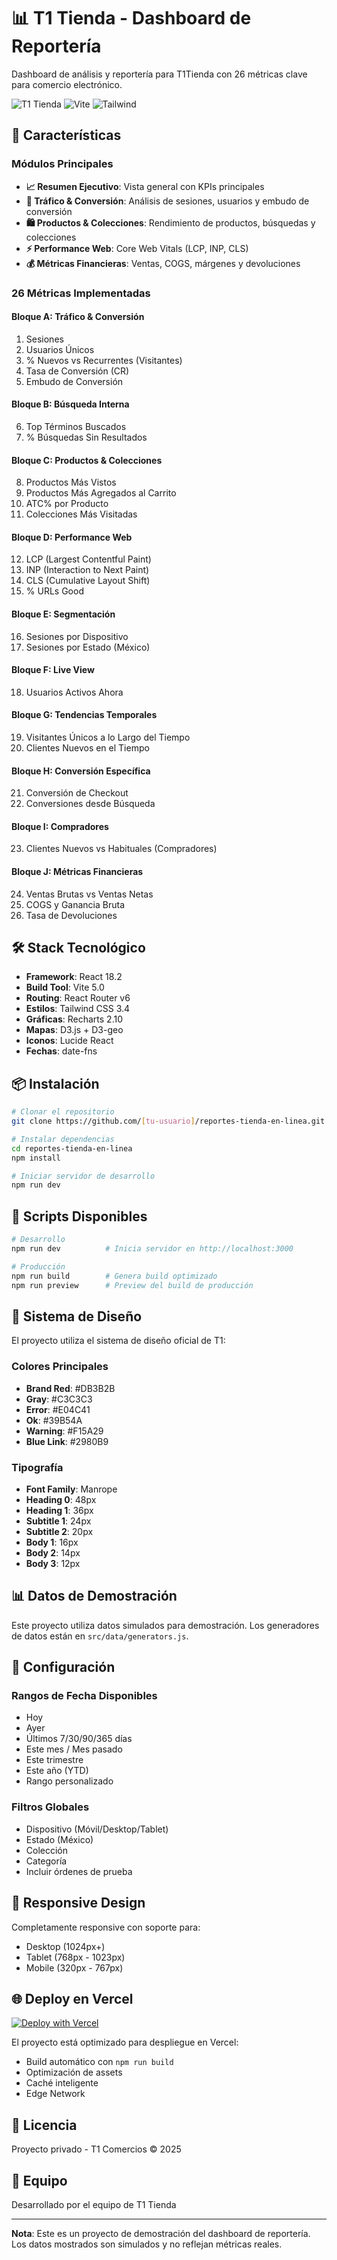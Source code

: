 # 📊 T1 Tienda - Dashboard de Reportería

Dashboard de análisis y reportería para T1Tienda con 26 métricas clave para comercio electrónico.

![T1 Tienda](https://img.shields.io/badge/React-18.2-blue)
![Vite](https://img.shields.io/badge/Vite-5.0-purple)
![Tailwind](https://img.shields.io/badge/Tailwind-3.4-cyan)

## 🚀 Características

### Módulos Principales

- **📈 Resumen Ejecutivo**: Vista general con KPIs principales
- **👥 Tráfico & Conversión**: Análisis de sesiones, usuarios y embudo de conversión
- **🛍️ Productos & Colecciones**: Rendimiento de productos, búsquedas y colecciones
- **⚡ Performance Web**: Core Web Vitals (LCP, INP, CLS)
- **💰 Métricas Financieras**: Ventas, COGS, márgenes y devoluciones

### 26 Métricas Implementadas

#### Bloque A: Tráfico & Conversión
1. Sesiones
2. Usuarios Únicos
3. % Nuevos vs Recurrentes (Visitantes)
4. Tasa de Conversión (CR)
5. Embudo de Conversión

#### Bloque B: Búsqueda Interna
6. Top Términos Buscados
7. % Búsquedas Sin Resultados

#### Bloque C: Productos & Colecciones
8. Productos Más Vistos
9. Productos Más Agregados al Carrito
10. ATC% por Producto
11. Colecciones Más Visitadas

#### Bloque D: Performance Web
12. LCP (Largest Contentful Paint)
13. INP (Interaction to Next Paint)
14. CLS (Cumulative Layout Shift)
15. % URLs Good

#### Bloque E: Segmentación
16. Sesiones por Dispositivo
17. Sesiones por Estado (México)

#### Bloque F: Live View
18. Usuarios Activos Ahora

#### Bloque G: Tendencias Temporales
19. Visitantes Únicos a lo Largo del Tiempo
20. Clientes Nuevos en el Tiempo

#### Bloque H: Conversión Específica
21. Conversión de Checkout
22. Conversiones desde Búsqueda

#### Bloque I: Compradores
23. Clientes Nuevos vs Habituales (Compradores)

#### Bloque J: Métricas Financieras
24. Ventas Brutas vs Ventas Netas
25. COGS y Ganancia Bruta
26. Tasa de Devoluciones

## 🛠️ Stack Tecnológico

- **Framework**: React 18.2
- **Build Tool**: Vite 5.0
- **Routing**: React Router v6
- **Estilos**: Tailwind CSS 3.4
- **Gráficas**: Recharts 2.10
- **Mapas**: D3.js + D3-geo
- **Iconos**: Lucide React
- **Fechas**: date-fns

## 📦 Instalación

```bash
# Clonar el repositorio
git clone https://github.com/[tu-usuario]/reportes-tienda-en-linea.git

# Instalar dependencias
cd reportes-tienda-en-linea
npm install

# Iniciar servidor de desarrollo
npm run dev
```

## 🚀 Scripts Disponibles

```bash
# Desarrollo
npm run dev          # Inicia servidor en http://localhost:3000

# Producción
npm run build        # Genera build optimizado
npm run preview      # Preview del build de producción
```

## 🎨 Sistema de Diseño

El proyecto utiliza el sistema de diseño oficial de T1:

### Colores Principales
- **Brand Red**: #DB3B2B
- **Gray**: #C3C3C3
- **Error**: #E04C41
- **Ok**: #39B54A
- **Warning**: #F15A29
- **Blue Link**: #2980B9

### Tipografía
- **Font Family**: Manrope
- **Heading 0**: 48px
- **Heading 1**: 36px
- **Subtitle 1**: 24px
- **Subtitle 2**: 20px
- **Body 1**: 16px
- **Body 2**: 14px
- **Body 3**: 12px

## 📊 Datos de Demostración

Este proyecto utiliza datos simulados para demostración. Los generadores de datos están en `src/data/generators.js`.

## 🔧 Configuración

### Rangos de Fecha Disponibles
- Hoy
- Ayer
- Últimos 7/30/90/365 días
- Este mes / Mes pasado
- Este trimestre
- Este año (YTD)
- Rango personalizado

### Filtros Globales
- Dispositivo (Móvil/Desktop/Tablet)
- Estado (México)
- Colección
- Categoría
- Incluir órdenes de prueba

## 📱 Responsive Design

Completamente responsive con soporte para:
- Desktop (1024px+)
- Tablet (768px - 1023px)
- Mobile (320px - 767px)

## 🌐 Deploy en Vercel

[![Deploy with Vercel](https://vercel.com/button)](https://vercel.com/new)

El proyecto está optimizado para despliegue en Vercel:
- Build automático con `npm run build`
- Optimización de assets
- Caché inteligente
- Edge Network

## 📄 Licencia

Proyecto privado - T1 Comercios © 2025

## 👥 Equipo

Desarrollado por el equipo de T1 Tienda

---

**Nota**: Este es un proyecto de demostración del dashboard de reportería. Los datos mostrados son simulados y no reflejan métricas reales.
